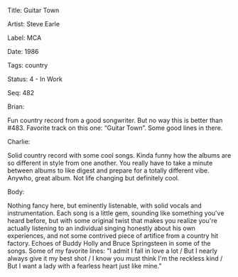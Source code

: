 Title:  Guitar Town

Artist: Steve Earle

Label:  MCA

Date:   1986

Tags:   country

Status: 4 - In Work

Seq:    482

Brian: 

Fun country record from a good songwriter. But no way this is better than #483. Favorite track on this one: “Guitar Town”. Some good lines in there.

Charlie: 

Solid country record with some cool songs. Kinda funny how the albums are so different in style from one another. You really have to take a minute between albums to like digest and prepare for a totally different vibe. Anywho, great album. Not life changing but definitely cool.

Body: 

Nothing fancy here, but eminently listenable, with solid vocals and instrumentation. Each song is a little gem, sounding like something you've heard before, but with some original twist that makes you realize you're actually listening to an individual singing honestly about his own experiences, and not some contrived piece of artifice from a country hit factory. Echoes of Buddy Holly and Bruce Springsteen in some of the songs. Some of my favorite lines: "I admit I fall in love a lot / But I nearly always give it my best shot / I know you must think I'm the reckless kind / But I want a lady with a fearless heart just like mine."

